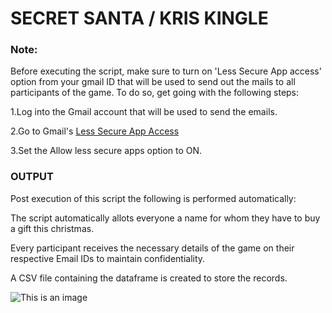 # SECRET SANTA / KRIS KINGLE

### Note: 
Before executing the script, make sure to turn on 'Less Secure App access' option from your gmail ID that will be used to send out the mails to all participants of the game. 
To do so, get going with the following steps:

1.Log into the Gmail account that will be used to send the emails.

2.Go to Gmail's [Less Secure App Access](https://myaccount.google.com/lesssecureapps?pli=1&rapt=AEjHL4NELkm6zvkeSQxzOL8a2UdhbIUASi6uvDQY573YvLX9rO1G5GHA4Um6YgEmGmZD6_Jc2tsqRDXuMf99mMud0Pslsov5MA)

3.Set the Allow less secure apps option to ON.

### OUTPUT
Post execution of this script the following is performed automatically:

The script automatically allots everyone a name for whom they have to buy a gift this christmas. 

Every participant receives the necessary details of the game on their respective Email IDs to maintain confidentiality.  

A CSV file containing the dataframe is created to store the records.

![This is an image](https://myoctocat.com/assets/images/base-octocat.svg)
